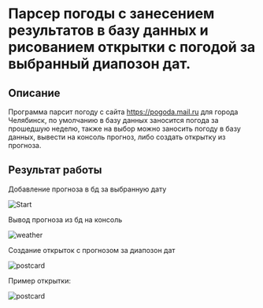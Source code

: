Парсер погоды с занесением результатов в базу данных и рисованием открытки с погодой за выбранный диапозон дат.
===================
Описание
----
Программа парсит погоду с сайта https://pogoda.mail.ru для города Челябинск, по умолчанию в базу данных заносится погода за прошедшую неделю, также на выбор можно заносить погоду в базу данных, вывести на консоль прогноз, либо создать открытку из прогноза.

Результат работы
-----
<p>Добавление прогноза в бд за выбранную дату</p> 

![Start](https://i.ibb.co/47dqgGn/1.gif)




Вывод прогноза из бд на консоль

![weather](https://i.ibb.co/yRckMLx/2.gif)




Создание открыток с прогнозом за диапозон дат

![postcard](https://i.ibb.co/VSpwmLm/3.gif)



Пример открытки:

![postcard](https://i.ibb.co/6BJZJnp/weather-image-19-January.jpg)
